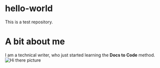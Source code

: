 # hello-world
This is a test repository. 
# A bit about me
I am a technical writer, who just started learning the **Docs to Code** method.
![Hi there picture](https://yt3.ggpht.com/a/AATXAJz9Ulc3WXJiXLdnnMuRTp_W0gzP-yj7FA1eEQ=s900-c-k-c0xffffffff-no-rj-mo)
